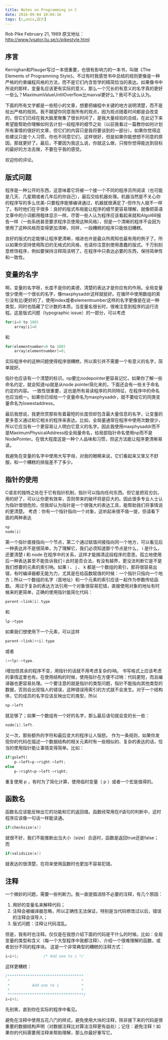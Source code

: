 ```yaml
---
title: Notes on Programming in C
date: 2016-09-04 10:04:16
tags: [c,unix,设计]
---
```

Rob Pike
February 21, 1989
原文地址：http://www.lysator.liu.se/c/pikestyle.html

## 序言
Kernighan和Plauger写过一本很重要，也很有影响力的一本书，叫做《The Elements of Programming Style》。不过有时我感觉书中总结的规则更像是一种严格的约束编程风格的方法，而不是它们内含哲学的精简恰当的表达。<!--more-->如果像书中所说的那样，变量名应该更有实际的意义，那么一个冗长的有意义的名字真的更好一些么？MaximumValueUntilOverflow比maxval更好么？我可不这么认为。

下面的所有文字都是一些短小的文章，想要把编程中关键的地方说明清楚，而不是给出严格的规则。我不期望你同意我所有的观点，因为观点随着时间都是会改变的，但它们已经在我大脑里聚集了很长时间了，是我大量经验的总结，在此记下来希望能帮助你理解如何去计划一段程序的细节之处（以前我看过一篇教你如何计划所有事情的很好的文章，但它们的内容只是我将要谈到的一部分）。如果你觉得这些建议只是个人习惯，你也不同意它们，这样很好，但是如果你能想想不同意的原因，那就更好了。最后，不要因为我这么说，你就这么做，只按你觉得能达到目标的最好的方法去做，不要在乎我的感受。

欢迎你的评论。

## 版式问题
程序是一种公开的东西，这意味着它将被一个接一个不同的程序员所阅读（也可能是几天、几星期或者几年后的你自己），最后交给机器处理。机器当然是不关心你的程序写的多么优美-只要程序能够编译通过，机器就很满足了-但作为人就不一样了。有时他们在乎很多：良好的版式布局能让程序的细节更容易理解，就像把英语文章中的介词都用粗体显示一样。尽管一些人认为程序应该看起来就和Algol68报告一样（一些系统甚至要求程序员使用这种风格），但是一个清晰的程序不会因为使用了这种风格而变得更加清晰，同样，一段糟糕的程序只能依旧糟糕。

良好的版式约定能够让程序更清晰，缩进也许是最众所周知也最有用的例子了。所以如果你坚持使用陈旧的无格式的风格，也请你注意别使用愚蠢的版式。千万别刻意修饰程序，例如要保持注释简洁明了。在程序中只表达必要的东西，保持简单性和一致性。

## 变量的名字
啊，变量的名字呀，长度不是你的美德，清楚的表达才是你应有的作用。全局变量很少使用一个很长的名字，像maxphysaddr这样就挺好。在循环中使用数组的索引没有比i更好的了，使用index或者elementnumber这样的名字更像是在说一种类型，同时也隐藏了它计数的本质。当变量名很长时，很难注意到程序的运行流程。这是版式问题（typographic issue）的一部分，可以考虑
```c
for(i=0 to 100)
    array[i]=0
```
和
```c
for(elementnumber=0 to 100)
    array[elementnumber]=0;
```

实际程序中的这种问题使得程序很糟糕，所以索引并不需要一个有意义的名字，简单就好。

指针也应该有一个清楚的标识。np要比nodepointer更容易记忆，如果你了解一些命名约定，就会知道np就是从node pointer简化来的，下面还会有一些关于命名约定的内容。
一致性很重要，这也是所有易读程序的共同特征，在程序中的命名也应当统一。如果你已经给一个变量命名为maxphysaddr，就不要给它的同类变量命名为lowestaddress。

最后我想说，我更欣赏那些有着最短的长度但却包含最大量信息的名字，让变量的更多意义通过和它相关的程序来表达。比如，全局量通常在程序中使用次数很少，所以它应当有一个更容易让人明白它意义的名字。因此我使用maxphysaddr而不是MaximumPhysicalAddress给全局量命名，给局部指针命名使用np而不是NodePointer。在很大程度这是一种个人品味和习惯，但这方法能让程序更清晰易读。 

我避免在变量的名字中使用大写字母，对我的眼睛来说，它们看起来又笨又不舒服，和一个糟糕的排版差不了多少。

## 指针的使用
C语言的独特之处在于它有指针机制，指针可以指向任何东西。但它是把双刃剑，用的好了，可以让你更有效率，否则带来的破坏将是巨大的。因此很多专业人士认为指针很很危险，但我却认为指针是一个很强大的表达工具，能帮助我们将事情说的更清楚。
考虑：你有一个指针指向一个对象，这听起来很不值一提，但请看下面的两种表达
```c
np
node[i]
```
第一个指针直接指向一个节点，第二个通过赋值间接指向同一个地方，可以看见后一种表达并不是很简单，为了理解它，我们必须知道那个节点是什么， i 是什么，还要清楚 i 和 node 在程序中的关系，这样才能搞清这段程序的意思。孤立地使用后一种表达甚至不能告诉我们 i 此时是否合法，有没有越界，更没法判断它是不是我们想要的元素的索引呐。如果 i 、 j 、 k 都是一个数组的索引，那将很容易出错，有时编译器都无能为力，尤其是在给函数赋值的时候：一个指针只指向一个地方；所以一个数组的名字（首地址）和一个元素的索引应该一起作为参数传给函数。
       用过于复杂的表达方法引用一个对象很容易犯错，直接使用对象的地址有时候来的更简单，正确的使用指针能简化代码：
```c
parent->link[i].type
```
和
```c
lp->type
```
 
如果我们想使用下一个元素，可以这样
```c
parent->link[++i].type
```
或者
```c
(++lp)->type.
```

i增加但其余的程序不变，用指针的话就不用考虑复杂的i呐。
书写格式上应该考虑的事情这里也有。在使用结构的时候，使用指针在方便不过呐：代码更短，而且编译器也更容易处理。一个要注意的就是指针的类型问题，指针不能指向其他类型的数据，否则会出现恼人的错误，这种错误用索引的方式就不会发生。对于一个结构体，它的成员的名字应该反映出它的类型，所以
```c
np->left
```
就足够了；如果一个数组有一个好的名字，那么最后语句就会变的长一些：
```c
node[i].left.
```
又一次，那些额外的字符和最后变大的程序让人恼怒。
作为一条规则，如果你发现你的代码在描述一个数据结构的相关元素时有一些相似的、复杂的表达的话，恰当的使用指针能让事情变得简单。比如：
```c
if(goleft)
    p->left=p->right->left;
else
    p->right=p->left->right;
```

重复使用 p ，有时为了简化计算，使用临时变量（ p ）或者一个宏是值得的。

## 函数名
函数名应该能反映出它的功能和它的返回值。函数经常用在if语句的判断中，这时程序应该像一句话一样能读通。
```c
if(checksize(x))
```
就很不好，我们不能推断出当大小（size）合适时，函数是返回true还是false；而
```c
if(validsize(x))
```

就表达的很清楚，在将来使用函数时也更加不容易犯错。

## 注释 
一个微妙的问题，需要一些判断力。我一直提倡消除不必要的注释，有几个原因：
1. 用好的变量名来解释代码；
2. 注释会被编译器忽略，所以正确性无法保证，特别是当代码修改过以后，错误的注释会误导人；
3. 版式问题：注释让代码混乱。

但是，我有时也注释。仅仅是在我想介绍下面的代码是干什么的时候。比如：全局变量的类型和含义（每一个大型程序中我都注释）、介绍一个很难理解的函数，或者划分不同的程序块。
这是一个非常典型的糟糕的注释方式：
```c
i=i+1;           /* Add one to i */
```

这样更糟糕：
```c
/**********************************
 *                                *
 *          Add one to i          *
 *                                *
 **********************************/
i=i+1;
```

先别笑，直到你在实际的程序中看见。

避免在注释中使用五花八门的样式，避免使用大块的注释，除非接下来的代码是很重要的数据结构声明（对数据注释比对算法注释更有益处）；记住：避免注释！如果你的代码需要用注释来帮助理解，那么你最好重写它。